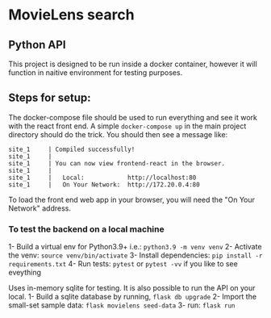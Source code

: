 # MovieLens search
## Python API

This project is designed to be run inside a docker container, however it will function in naitive environment for testing purposes.

## Steps for setup:

The docker-compose file should be used to run everything and see it work with the react front end.
A simple `docker-compose up` in the main project directory should do the trick.
You should then see a message like:
```
site_1     | Compiled successfully!
site_1     |
site_1     | You can now view frontend-react in the browser.
site_1     |
site_1     |   Local:            http://localhost:80
site_1     |   On Your Network:  http://172.20.0.4:80
```
To load the front end web app in your browser, you will need the "On Your Network" address.


### To test the backend on a local machine

1- Build a virtual env for Python3.9+ i.e.: `python3.9 -m venv venv`
2- Activate the venv: `source venv/bin/activate`
3- Install dependencies: `pip install -r requirements.txt`
4- Run tests: `pytest` or `pytest -vv` if you like to see eveything

Uses in-memory sqlite for testing. It is also possible to run the API on your local.
1- Build a sqlite database by running, `flask db upgrade`
2- Import the small-set sample data: `flask movielens seed-data`
3- run: `flask run`

